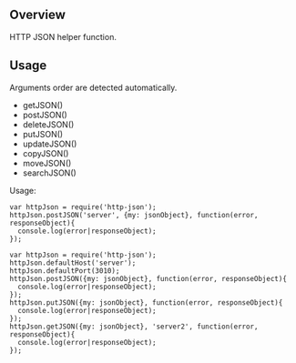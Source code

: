 ## Overview
HTTP JSON helper function.

## Usage
Arguments order are detected automatically.
- getJSON()
- postJSON()
- deleteJSON()
- putJSON()
- updateJSON()
- copyJSON()
- moveJSON()
- searchJSON()



Usage:

```
var httpJson = require('http-json');
httpJson.postJSON('server', {my: jsonObject}, function(error, responseObject){
  console.log(error|responseObject);
});

var httpJson = require('http-json');
httpJson.defaultHost('server');
httpJson.defaultPort(3010);
httpJson.postJSON({my: jsonObject}, function(error, responseObject){
  console.log(error|responseObject);
});
httpJson.putJSON({my: jsonObject}, function(error, responseObject){
  console.log(error|responseObject);
});
httpJson.getJSON({my: jsonObject}, 'server2', function(error, responseObject){
  console.log(error|responseObject);
});

```